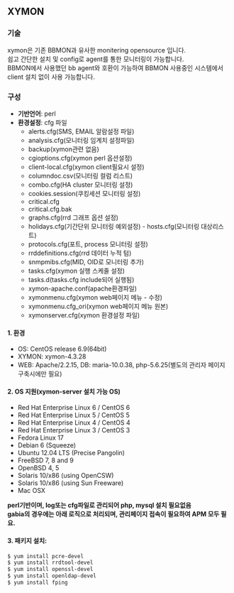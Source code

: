 ## XYMON
### 기술
xymon은 기존 BBMON과 유사한 monitering opensource 입니다.  
쉽고 간단한 설치 및 config로 agent를 통한 모니터링이 가능합니다.  
BBMON에서 사용했던 bb agent와 호환이 가능하여 BBMON 사용중인 시스템에서 client 설치 없이 사용 가능합니다.
### 구성
* **기반언어**: perl
* **환경설정**: cfg 파일
  - alerts.cfg(SMS, EMAIL 알람설정 파일)  
  - analysis.cfg(모니터링 임계치 설정파일)
  - backup(xymon관련 없음)
  - cgioptions.cfg(xymon perl 옵션설정)
  - client-local.cfg(xymon client필요시 설정)
  - columndoc.csv(모니터링 컬럼 리스트)
  - combo.cfg(HA cluster 모니터링 설정)
  - cookies.session(쿠킹세션 모니터링 설정)
  - critical.cfg
  - critical.cfg.bak
  - graphs.cfg(rrd 그래프 옵션 설정)
  - holidays.cfg(기간단위 모니터링 예외설정)	- hosts.cfg(모니터링 대상리스트)
  - protocols.cfg(포트, process 모니터링 설정)
  - rrddefinitions.cfg(rrd 데이터 누적 텀)
  - snmpmibs.cfg(MID, OID로 모니터링 추가)
  - tasks.cfg(xymon 실행 스케줄 설정)
  - tasks.d(tasks.cfg include되어 실행됨)
  - xymon-apache.conf(apache환경파일)
  - xymonmenu.cfg(xymon web페이지 메뉴 - 수정)
  - xymonmenu.cfg_ori(xymon web페이지 메뉴 원본)
  - xymonserver.cfg(xymon 환경설정 파일)


#### 1. 환경
- OS: CentOS release 6.9(64bit)
- XYMON: xymon-4.3.28
- WEB: Apache/2.2.15, DB: maria-10.0.38, php-5.6.25(별도의 관리자 페이지 구축시에만 필요)

#### 2.	OS 지원(xymon-server 설치 가능 OS)
* Red Hat Enterprise Linux 6 / CentOS 6  
* Red Hat Enterprise Linux 5 / CentOS 5   
* Red Hat Enterprise Linux 4 / CentOS 4   
* Red Hat Enterprise Linux 3 / CentOS 3   
* Fedora Linux 17  
* Debian 6 (Squeeze)  
* Ubuntu 12.04 LTS (Precise Pangolin)  
* FreeBSD 7, 8 and 9  
* OpenBSD 4, 5  
* Solaris 10/x86 (using OpenCSW)  
* Solaris 10/x86 (using Sun Freeware)  
* Mac OSX  

**perl기반이며, log또는 cfg파일로 관리되어 php, mysql 설치 필요없음**  
**gabia의 경우에는 아래 로직으로 처리되며, 관리페이지 접속이 필요하여 APM 모두 필요.**

#### 3.	패키지 설치:
```sh
$ yum install pcre-devel  
$ yum install rrdtool-devel  
$ yum install openssl-devel  
$ yum install openldap-devel 
$ yum install fping  
```
